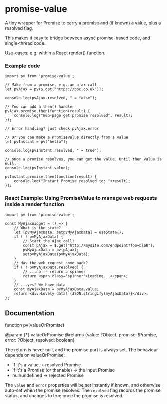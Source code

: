 # promise-value

A tiny wrapper for Promise to carry a promise and (if known) a value, plus a resolved flag.

This makes it easy to bridge between async promise-based code, and single-thread code.

Use-cases: e.g. within a React render() function.

### Example code

	import pv from 'promise-value';

	// Make from a promise, e.g. an ajax call
	let pvAjax = pv($.get("https://bbc.co.uk"));
	
	console.log(pvAjax.resolved, " = false");

	// You can add a then() handler
	pvAjax.promise.then(function(result) {
		console.log("Web-page get promise resolved", result);
	});

	// Error handling? just check pvAjax.error

	// Or you can make a PromiseValue directly from a value
	let pvInstant = pv("hello");
	
	console.log(pvInstant.resolved, " = true");
	
	// once a promise resolves, you can get the value. Until then value is null.
	console.log(pvInstant.value);

	pvInstant.promise.then(function(result) {
		console.log("Instant Promise resolved to: "+result);
	});


### React Example: Using PromiseValue to manage web requests inside a render function

	import pv from 'promise-value';

	const MyAjaxWidget = () => {
		// What is the state?
		let [pvMyAjaxData, setpvMyAjaxData] = useState();
		if ( ! pvMyAjaxData) {
			// Start the ajax call!
			const pAjax = $.get("http://mysite.com/endpoint?foo=blah");
			pvMyAjaxData = pv(pAjax);
			setpvMyAjaxData(pvMyAjaxData);
		}
		// Has the web request come back?
		if ( ! pvMyAjaxData.resolved) {
			// ...no -- return a spinner
			return <span class='spinner'>Loading...</span>;
		}
		// ...yes! We have data
		const myAjaxData = pvMyAjaxData.value;
		return <div>Lovely data! {JSON.stringify(myAjaxData)}</div>;
	};


## Documentation

function pv(valueOrPromise)

@param {*} valueOrPromise 
@returns {value: ?Object, promise: !Promise, error: ?Object, resolved: boolean} 

The return is never null, and the promise part is always set.
The behaviour depends on valueOrPromise:

 - If it's a value -> resolved Promise
 - If it's a Promise (or thenable) -> the input Promise
 - null/undefined -> rejected Promise

The `value` and `error` properties will be set instantly if known, and otherwise auto-set when the promise resolves.
The `resolved` flag records the promise status, and changes to true once the promise is resolved.
